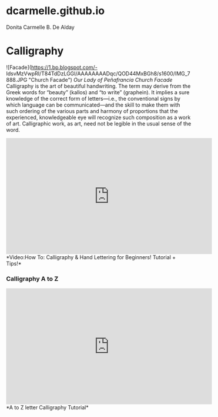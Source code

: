 # dcarmelle.github.io
Donita Carmelle B. De Alday
# Calligraphy
![Facade](https://1.bp.blogspot.com/-
IdsvMzVwpRI/T84TdDzLGGI/AAAAAAAADqc/QOD44MxBGh8/s1600/IMG_7888.JPG "Church Facade")
*Our Lady of Peñafrancia Church Facade*
Calligraphy is the art of beautiful handwriting. The term may derive from the Greek words for “beauty” (kallos) and “to write” (graphein). It implies a sure knowledge of the correct form of letters—i.e., the conventional signs by which language can be communicated—and the skill to make them with such ordering of the various parts and harmony of proportions that the experienced, knowledgeable eye will recognize such composition as a work of art. Calligraphic work, as art, need not be legible in the usual sense of the word.
<iframe width="560" height="315" src="https://www.youtube.com/embed/sBoVGqiSzr4?si=zQYu6nRGA6SyuL_K" title="YouTube video player" frameborder="0" allow="accelerometer; autoplay; clipboard-write; encrypted-media; gyroscope; picture-in-picture; web-share" allowfullscreen></iframe>
*Video:How To: Calligraphy & Hand Lettering for Beginners! Tutorial + Tips!*

### Calligraphy A to Z
<iframe width="560" height="315" src="https://www.youtube.com/embed/1mBf8F5N-jQ?si=O_utk3Wo0Esn6fpJ" title="YouTube video player" frameborder="0" allow="accelerometer; autoplay; clipboard-write; encrypted-media; gyroscope; picture-in-picture; web-share" allowfullscreen></iframe>
*A to Z letter Calligraphy Tutorial*
